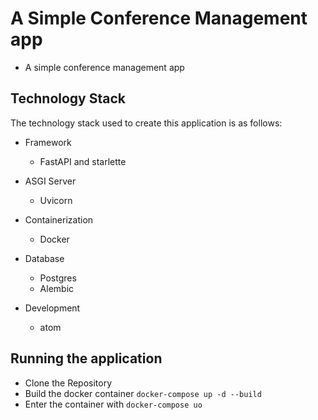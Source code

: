 # A Simple Conference Management app

- A simple conference management app

## Technology Stack
The technology stack used to create this application is as follows:

- Framework
  - FastAPI and starlette

- ASGI Server
  - Uvicorn

- Containerization
  - Docker

- Database
  - Postgres
  - Alembic

- Development
  - atom

## Running the application
- Clone the Repository
- Build the docker container `docker-compose up -d --build`
- Enter the container with `docker-compose uo`
